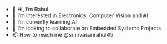 - 👋 Hi, I’m Rahul
- 👀 I’m interested in Electronics, Computer Vision and AI
- 🌱 I’m currently learning AI
- 💞️ I’m looking to collaborate on Embedded Systems Projects
- 📫 How to reach me @srinivasanrahul45

<!---
srinivasanrahul45/srinivasanrahul45 is a ✨ special ✨ repository because its `README.md` (this file) appears on your GitHub profile.
You can click the Preview link to take a look at your changes.
--->
